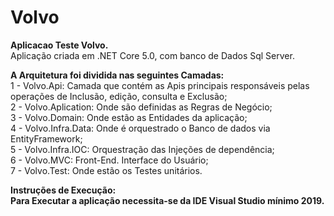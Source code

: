 # Volvo
<b>Aplicacao Teste Volvo.</b><br>
Aplicação criada em .NET Core 5.0, com banco de Dados Sql Server.

<b> A Arquitetura foi dividida nas seguintes Camadas:</b>  <br> 
1 - Volvo.Api: Camada que contém as Apis principais responsáveis pelas operações de Inclusão, edição, consulta e Exclusão; <br>
2 - Volvo.Aplication: Onde são definidas as Regras de Negócio; <br>
3 - Volvo.Domain: Onde estão as Entidades da aplicação; <br>
4 - Volvo.Infra.Data: Onde é orquestrado o Banco de dados via EntityFramework; <br>
5 - Volvo.Infra.IOC: Orquestração das Injeções de dependência; <br>
6 - Volvo.MVC: Front-End. Interface do Usuário;<br>
7 - Volvo.Test: Onde estão os Testes unitários.

<b>Instruções de Execução:<b><br>
  Para Executar a aplicação necessita-se da IDE Visual Studio mínimo 2019.
